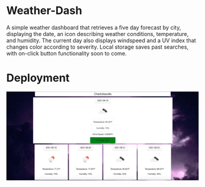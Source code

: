 # Weather-Dash
 
A simple weather dashboard that retrieves a five day forecast by city, displaying the date, an icon describing weather conditions, temperature, and humidity. The current day also displays windspeed and a UV index that changes color according to severity. Local storage saves past searches, with on-click button functionality soon to come.

# Deployment
![Screenshot](./images/weatherScreenshot.png)

